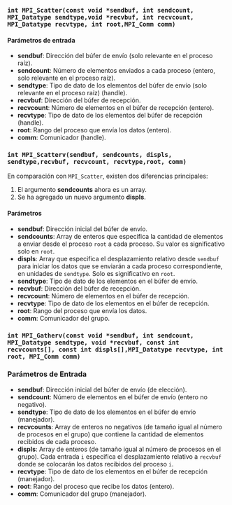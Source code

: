 ### `int MPI_Scatter(const void *sendbuf, int sendcount, MPI_Datatype sendtype,void *recvbuf, int recvcount, MPI_Datatype recvtype, int root,MPI_Comm comm)`

#### Parámetros de entrada

- **sendbuf**: Dirección del búfer de envío (solo relevante en el proceso raíz).
- **sendcount**: Número de elementos enviados a cada proceso (entero, solo relevante en el proceso raíz).
- **sendtype**: Tipo de dato de los elementos del búfer de envío (solo relevante en el proceso raíz) (handle).
- **recvbuf**: Dirección del búfer de recepción.
- **recvcount**: Número de elementos en el búfer de recepción (entero).
- **recvtype**: Tipo de dato de los elementos del búfer de recepción (handle).
- **root**: Rango del proceso que envía los datos (entero).
- **comm**: Comunicador (handle).

### `int MPI_Scatterv(sendbuf, sendcounts, displs, sendtype,recvbuf, recvcount, recvtype,root, comm)`

En comparación con `MPI_Scatter`, existen dos diferencias principales:

1. El argumento **sendcounts** ahora es un array.
2. Se ha agregado un nuevo argumento **displs**.

#### Parámetros

- **sendbuf**: Dirección inicial del búfer de envío.
- **sendcounts**: Array de enteros que especifica la cantidad de elementos a enviar desde el proceso `root` a cada proceso. Su valor es significativo solo en `root`.
- **displs**: Array que especifica el desplazamiento relativo desde `sendbuf` para iniciar los datos que se enviarán a cada proceso correspondiente, en unidades de `sendtype`. Solo es significativo en `root`.
- **sendtype**: Tipo de dato de los elementos en el búfer de envío.
- **recvbuf**: Dirección del búfer de recepción.
- **recvcount**: Número de elementos en el búfer de recepción.
- **recvtype**: Tipo de dato de los elementos en el búfer de recepción.
- **root**: Rango del proceso que envía los datos.
- **comm**: Comunicador del grupo.

### `int MPI_Gatherv(const void *sendbuf, int sendcount, MPI_Datatype sendtype, void *recvbuf, const int recvcounts[], const int displs[],MPI_Datatype recvtype, int root, MPI_Comm comm)`

### Parámetros de Entrada

- **sendbuf**: Dirección inicial del búfer de envío (de elección).
- **sendcount**: Número de elementos en el búfer de envío (entero no negativo).
- **sendtype**: Tipo de dato de los elementos en el búfer de envío (manejador).
- **recvcounts**: Array de enteros no negativos (de tamaño igual al número de procesos en el grupo) que contiene la cantidad de elementos recibidos de cada proceso.
- **displs**: Array de enteros (de tamaño igual al número de procesos en el grupo). Cada entrada `i` especifica el desplazamiento relativo a `recvbuf` donde se colocarán los datos recibidos del proceso `i`.
- **recvtype**: Tipo de dato de los elementos en el búfer de recepción (manejador).
- **root**: Rango del proceso que recibe los datos (entero).
- **comm**: Comunicador del grupo (manejador).
